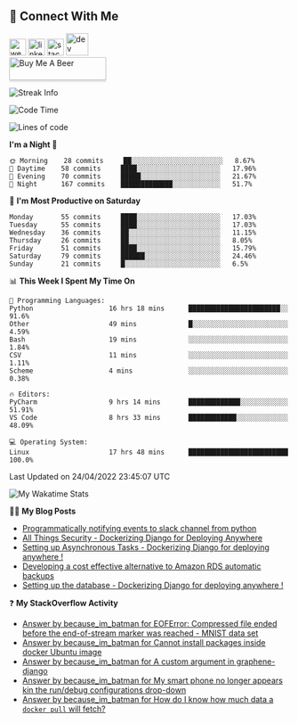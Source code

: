 ## :speech_balloon: Connect With Me
[<img src='https://cdn.jsdelivr.net/npm/simple-icons@3.0.1/icons/cloudbees.svg' alt='website' height='30'>](https://ashiqur-rahman-buet16.herokuapp.com/)
[<img src='https://cdn.jsdelivr.net/npm/simple-icons@3.0.1/icons/linkedin.svg' alt='linkedin' height='30'>](https://www.linkedin.com/in/ashiq-buet16/)
[<img src='https://cdn.jsdelivr.net/npm/simple-icons@3.0.1/icons/stackoverflow.svg' alt='stackoverflow' height='30'>](https://stackoverflow.com/users/10498418/because-im-batman)
[<img src='https://cdn.jsdelivr.net/npm/simple-icons@3.0.1/icons/dev-dot-to.svg' alt='dev' height='40'>](https://dev.to/ashiqursuperfly)  
<a href="https://www.buymeacoffee.com/ashiqurrahman" target="_blank"><img src="https://www.buymeacoffee.com/assets/img/custom_images/orange_img.png" alt="Buy Me A Beer" style="height: 41px !important;width: 174px !important;box-shadow: 0px 3px 2px 0px rgba(190, 190, 190, 0.5) !important;-webkit-box-shadow: 0px 3px 2px 0px rgba(190, 190, 190, 0.5) !important;" ></a>
<!--
[<img src='https://cdn.jsdelivr.net/npm/simple-icons@3.0.1/icons/instagram.svg' alt='instagram' height='40'>](https://www.instagram.com/ashiqursuperfly/)
[<img src='https://cdn.jsdelivr.net/npm/simple-icons@3.0.1/icons/github.svg' alt='github' height='40'>](https://github.com/ashiqursuperfly)  
-->
![Streak Info](https://github-readme-streak-stats.herokuapp.com/?user=ashiqursuperfly)

<!--START_SECTION:waka-->
![Code Time](http://img.shields.io/badge/Code%20Time-655%20hrs%2035%20mins-blue)

![Lines of code](https://img.shields.io/badge/From%20Hello%20World%20I%27ve%20Written-278%20Thousand%20lines%20of%20code-blue)

**I'm a Night 🦉** 

```text
🌞 Morning    28 commits     ██░░░░░░░░░░░░░░░░░░░░░░░   8.67% 
🌆 Daytime    58 commits     ████░░░░░░░░░░░░░░░░░░░░░   17.96% 
🌃 Evening    70 commits     █████░░░░░░░░░░░░░░░░░░░░   21.67% 
🌙 Night      167 commits    █████████████░░░░░░░░░░░░   51.7%

```
📅 **I'm Most Productive on Saturday** 

```text
Monday       55 commits     ████░░░░░░░░░░░░░░░░░░░░░   17.03% 
Tuesday      55 commits     ████░░░░░░░░░░░░░░░░░░░░░   17.03% 
Wednesday    36 commits     ██░░░░░░░░░░░░░░░░░░░░░░░   11.15% 
Thursday     26 commits     ██░░░░░░░░░░░░░░░░░░░░░░░   8.05% 
Friday       51 commits     ████░░░░░░░░░░░░░░░░░░░░░   15.79% 
Saturday     79 commits     ██████░░░░░░░░░░░░░░░░░░░   24.46% 
Sunday       21 commits     █░░░░░░░░░░░░░░░░░░░░░░░░   6.5%

```


📊 **This Week I Spent My Time On** 

```text
💬 Programming Languages: 
Python                   16 hrs 18 mins      ███████████████████████░░   91.6% 
Other                    49 mins             █░░░░░░░░░░░░░░░░░░░░░░░░   4.59% 
Bash                     19 mins             ░░░░░░░░░░░░░░░░░░░░░░░░░   1.84% 
CSV                      11 mins             ░░░░░░░░░░░░░░░░░░░░░░░░░   1.11% 
Scheme                   4 mins              ░░░░░░░░░░░░░░░░░░░░░░░░░   0.38%

🔥 Editors: 
PyCharm                  9 hrs 14 mins       █████████████░░░░░░░░░░░░   51.91% 
VS Code                  8 hrs 33 mins       ████████████░░░░░░░░░░░░░   48.09%

💻 Operating System: 
Linux                    17 hrs 48 mins      █████████████████████████   100.0%

```


 Last Updated on 24/04/2022 23:45:07 UTC
<!--END_SECTION:waka-->

![My Wakatime Stats](https://github-readme-stats.vercel.app/api/wakatime?username=ashiqursuperfly&layout=compact)

✍🏻 **My Blog Posts** 
<!-- BLOG-POST-LIST:START -->
- [Programmatically notifying events to slack channel from python](https://dev.to/ashiqursuperfly/programmatically-notifying-events-to-slack-channel-from-python-1oik)
- [All Things Security - Dockerizing Django for Deploying Anywhere](https://dev.to/ashiqursuperfly/all-things-security-dockerizing-django-for-deploying-anywhere-5eo2)
- [Setting up Asynchronous Tasks - Dockerizing Django for deploying anywhere !](https://dev.to/ashiqursuperfly/setting-up-asynchronous-tasks-32f0)
- [Developing a cost effective alternative to Amazon RDS automatic backups](https://dev.to/ashiqursuperfly/cost-effective-alternative-to-amazon-rds-database-backups-1ll5)
- [Setting up the database - Dockerizing Django for deploying anywhere !](https://dev.to/ashiqursuperfly/setting-up-the-database-dockerizing-django-for-deploying-anywhere-3emg)
<!-- BLOG-POST-LIST:END -->

❓ **My StackOverflow Activity**
<!-- STACKOVERFLOW:START -->
- [Answer by because_im_batman for EOFError: Compressed file ended before the end-of-stream marker was reached - MNIST data set](https://stackoverflow.com/questions/40877781/eoferror-compressed-file-ended-before-the-end-of-stream-marker-was-reached-mn/70956736#70956736)
- [Answer by because_im_batman for Cannot install packages inside docker Ubuntu image](https://stackoverflow.com/questions/27273412/cannot-install-packages-inside-docker-ubuntu-image/69930809#69930809)
- [Answer by because_im_batman for A custom argument in graphene-django](https://stackoverflow.com/questions/53453420/a-custom-argument-in-graphene-django/69785312#69785312)
- [Answer by because_im_batman for My smart phone no longer appears kin the run/debug configurations drop-down](https://stackoverflow.com/questions/68990513/my-smart-phone-no-longer-appears-kin-the-run-debug-configurations-drop-down/68991236#68991236)
- [Answer by because_im_batman for How do I know how much data a `docker pull` will fetch?](https://stackoverflow.com/questions/68919509/how-do-i-know-how-much-data-a-docker-pull-will-fetch/68920221#68920221)
<!-- STACKOVERFLOW:END -->


<!-- ![Top Langs](https://github-readme-stats.vercel.app/api/top-langs/?username=ashiqursuperfly&layout=compact) -->
<!--
![Ashiqur's Stats](https://github-readme-stats.vercel.app/api?username=ashiqursuperfly&show_icons=true&theme=nord&count_private=true)
![Top Langs](https://github-readme-stats.vercel.app/api/top-langs/?username=ashiqursuperfly&layout=compact&theme=radical)
![Profile views](https://gpvc.arturio.dev/ashiqursuperfly)
Here are some ideas to get you started:

- 🔭 I’m currently working on ...
- 🌱 I’m currently learning ...
- 👯 I’m looking to collaborate on ...
- 🤔 I’m looking for help with ...
- 💬 Ask me about ...
- 📫 How to reach me: ...
- 😄 Pronouns: ...
- ⚡ Fun fact: ...
-->
